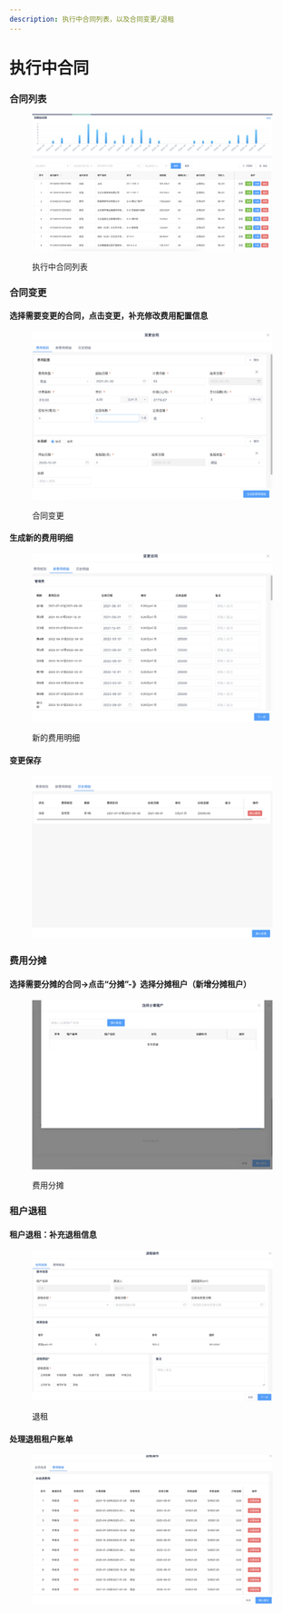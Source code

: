 ```yaml
---
description: 执行中合同列表，以及合同变更/退租
---
```


# 执行中合同

### 合同列表

<figure><img src="../../../.gitbook/assets/image (65).png" alt=""><figcaption><p>执行中合同列表</p></figcaption></figure>

### 合同变更

#### 选择需要变更的合同，点击变更，补充修改费用配置信息

<figure><img src="../../../.gitbook/assets/image (64).png" alt=""><figcaption><p>合同变更 </p></figcaption></figure>

#### 生成新的费用明细

<figure><img src="../../../.gitbook/assets/image (66).png" alt=""><figcaption><p>新的费用明细</p></figcaption></figure>

#### 变更保存

<figure><img src="../../../.gitbook/assets/image (67).png" alt=""><figcaption></figcaption></figure>

### 费用分摊

#### 选择需要分摊的合同->点击“分摊”-》选择分摊租户（新增分摊租户）

<figure><img src="../../../.gitbook/assets/image (68).png" alt=""><figcaption><p>费用分摊</p></figcaption></figure>

### 租户退租

#### 租户退租：补充退租信息

<figure><img src="../../../.gitbook/assets/image (69).png" alt=""><figcaption><p>退租</p></figcaption></figure>

#### 处理退租租户账单

<figure><img src="../../../.gitbook/assets/image (70).png" alt=""><figcaption></figcaption></figure>
